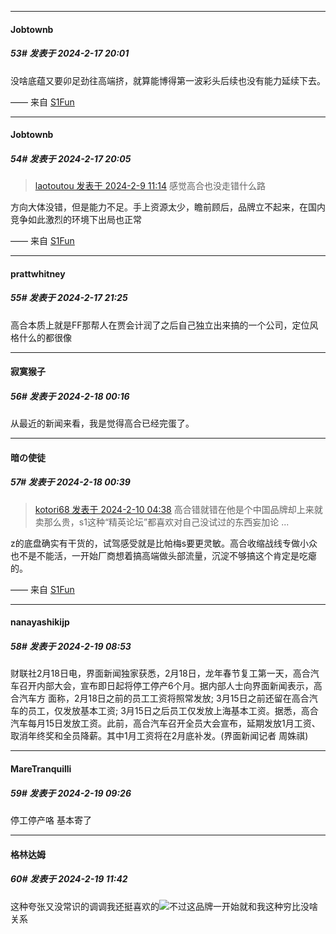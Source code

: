 
*****

####  Jobtownb  
##### 53#       发表于 2024-2-17 20:01

没啥底蕴又要卯足劲往高端挤，就算能博得第一波彩头后续也没有能力延续下去。

—— 来自 [S1Fun](https://s1fun.koalcat.com)

*****

####  Jobtownb  
##### 54#       发表于 2024-2-17 20:05

<blockquote><a href="httphttps://bbs.saraba1st.com/2b/forum.php?mod=redirect&amp;goto=findpost&amp;pid=63921216&amp;ptid=2171320" target="_blank">laotoutou 发表于 2024-2-9 11:14</a>
感觉高合也没走错什么路</blockquote>
方向大体没错，但是能力不足。手上资源太少，瞻前顾后，品牌立不起来，在国内竞争如此激烈的环境下出局也正常

—— 来自 [S1Fun](https://s1fun.koalcat.com)

*****

####  prattwhitney  
##### 55#       发表于 2024-2-17 21:25

高合本质上就是FF那帮人在贾会计润了之后自己独立出来搞的一个公司，定位风格什么的都很像

*****

####  寂寞猴子  
##### 56#       发表于 2024-2-18 00:16

从最近的新闻来看，我是觉得高合已经完蛋了。

*****

####  暗の使徒  
##### 57#       发表于 2024-2-18 00:39

<blockquote><a href="httphttps://bbs.saraba1st.com/2b/forum.php?mod=redirect&amp;goto=findpost&amp;pid=63931587&amp;ptid=2171320" target="_blank">kotori68 发表于 2024-2-10 04:38</a>
高合错就错在他是个中国品牌却上来就卖那么贵，s1这种“精英论坛”都喜欢对自己没试过的东西妄加论 ...</blockquote>
z的底盘确实有干货的，试驾感受就是比帕梅s要更灵敏。高合收缩战线专做小众也不是不能活，一开始厂商想着搞高端做头部流量，沉淀不够搞这个肯定是吃瘪的。

—— 来自 [S1Fun](https://s1fun.koalcat.com)

*****

####  nanayashikijp  
##### 58#       发表于 2024-2-19 08:53

财联社2月18日电，界面新闻独家获悉，2月18日，龙年春节复工第一天，高合汽车召开内部大会，宣布即日起将停工停产6个月。据内部人士向界面新闻表示，高合汽车方 面称，2月18日之前的员工工资将照常发放; 3月15日之前还留在高合汽车的员工，仅发放基本工资; 3月15日之后员工仅发放上海基本工资。据悉，高合汽车每月15日发放工资。此前，高合汽车召开全员大会宣布，延期发放1月工资、取消年终奖和全员降薪。其中1月工资将在2月底补发。(界面新闻记者 周姝祺)


*****

####  MareTranquilli  
##### 59#       发表于 2024-2-19 09:26

停工停产咯 基本寄了


*****

####  格林达姆  
##### 60#       发表于 2024-2-19 11:42

这种夸张又没常识的调调我还挺喜欢的<img src="https://static.saraba1st.com/image/smiley/face2017/068.png" referrerpolicy="no-referrer">不过这品牌一开始就和我这种穷比没啥关系

